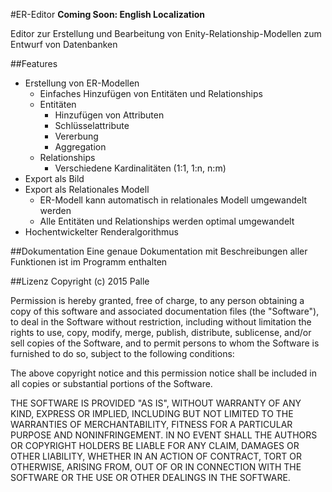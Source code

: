 #ER-Editor
**Coming Soon: English Localization**

Editor zur Erstellung und Bearbeitung von Enity-Relationship-Modellen zum Entwurf von Datenbanken

##Features
* Erstellung von ER-Modellen
  * Einfaches Hinzufügen von Entitäten und Relationships
  * Entitäten
    * Hinzufügen von Attributen
    * Schlüsselattribute
    * Vererbung
    * Aggregation
  * Relationships
    * Verschiedene Kardinalitäten (1:1, 1:n, n:m)
* Export als Bild
* Export als Relationales Modell
  * ER-Modell kann automatisch in relationales Modell umgewandelt werden
  * Alle Entitäten und Relationships werden optimal umgewandelt
* Hochentwickelter Renderalgorithmus

##Dokumentation
Eine genaue Dokumentation mit Beschreibungen aller Funktionen ist im Programm enthalten

##Lizenz
Copyright (c) 2015 Palle

Permission is hereby granted, free of charge, to any person obtaining a copy
of this software and associated documentation files (the "Software"), to deal
in the Software without restriction, including without limitation the rights
to use, copy, modify, merge, publish, distribute, sublicense, and/or sell
copies of the Software, and to permit persons to whom the Software is
furnished to do so, subject to the following conditions:

The above copyright notice and this permission notice shall be included in
all copies or substantial portions of the Software.

THE SOFTWARE IS PROVIDED "AS IS", WITHOUT WARRANTY OF ANY KIND, EXPRESS OR
IMPLIED, INCLUDING BUT NOT LIMITED TO THE WARRANTIES OF MERCHANTABILITY,
FITNESS FOR A PARTICULAR PURPOSE AND NONINFRINGEMENT. IN NO EVENT SHALL THE
AUTHORS OR COPYRIGHT HOLDERS BE LIABLE FOR ANY CLAIM, DAMAGES OR OTHER
LIABILITY, WHETHER IN AN ACTION OF CONTRACT, TORT OR OTHERWISE, ARISING FROM,
OUT OF OR IN CONNECTION WITH THE SOFTWARE OR THE USE OR OTHER DEALINGS IN
THE SOFTWARE.